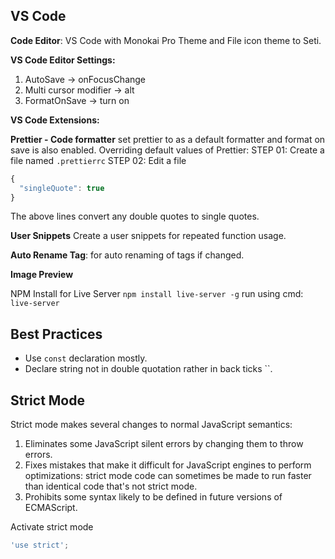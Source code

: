 ﻿## VS Code

**Code Editor**: VS Code with Monokai Pro Theme and File icon theme to Seti.

**VS Code Editor Settings:**
1. AutoSave -> onFocusChange
2. Multi cursor modifier -> alt
3. FormatOnSave -> turn on

**VS Code Extensions:**

**Prettier - Code formatter**
set prettier to as a default formatter and format on save is also enabled.
Overriding default values of Prettier:
STEP 01: Create a file named `.prettierrc`
STEP 02: Edit a file
```js
{
  "singleQuote": true
}
```
The above lines convert any double quotes to single quotes.

**User Snippets**
Create a user snippets for repeated function usage.

**Auto Rename Tag**: for auto renaming of tags if changed.

**Image Preview**

NPM Install for Live Server
`npm install live-server -g`
run using cmd: `live-server`
## Best Practices

* Use `const` declaration mostly.
* Declare string not in double quotation rather in back ticks ``.


## Strict Mode

Strict mode makes several changes to normal JavaScript semantics:

1. Eliminates some JavaScript silent errors by changing them to throw errors.
2. Fixes mistakes that make it difficult for JavaScript engines to perform optimizations: strict mode code can sometimes be made to run faster than identical code that's not strict mode.
3. Prohibits some syntax likely to be defined in future versions of ECMAScript.

Activate strict mode

```js
'use strict';
```


